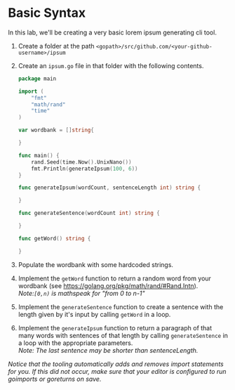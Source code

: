 # Basic Syntax

In this lab, we'll be creating a very basic lorem ipsum generating cli tool.

1. Create a folder at the path `<gopath>/src/github.com/<your-github-username>/ipsum`
1. Create an `ipsum.go` file in that folder with the following contents.

    ```go
    package main

    import (
        "fmt"
        "math/rand"
        "time"
    )

    var wordbank = []string{

    }

    func main() {
        rand.Seed(time.Now().UnixNano())
        fmt.Println(generateIpsum(100, 6))
    }

    func generateIpsum(wordCount, sentenceLength int) string {

    }

    func generateSentence(wordCount int) string {

    }

    func getWord() string {

    }
    ```
1. Populate the wordbank with some hardcoded strings.
1. Implement the `getWord` function to return a random word from your wordbank (see https://golang.org/pkg/math/rand/#Rand.Intn).  
*Note:`[0,n)` is mathspeak for "from 0 to n-1"*
1. Implement the `generateSentence` function to create a sentence with the length given by it's input by calling `getWord` in a loop.
1. Implement the `generateIpsum` function to return a paragraph of that many words with sentences of that length by calling `generateSentence` in a loop with the appropriate parameters.  
*Note: The last sentence may be shorter than sentenceLength.*

*Notice that the tooling automatically adds and removes import statements for you.  If this did not occur, make sure that your editor is configured to run goimports or goreturns on save.*
